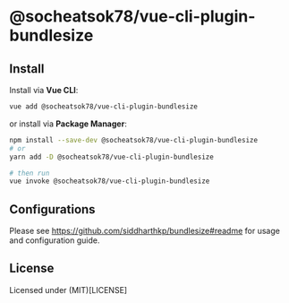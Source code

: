 # @socheatsok78/vue-cli-plugin-bundlesize

## Install

Install via **Vue CLI**:
```sh
vue add @socheatsok78/vue-cli-plugin-bundlesize
```

or install via **Package Manager**:
```sh
npm install --save-dev @socheatsok78/vue-cli-plugin-bundlesize
# or
yarn add -D @socheatsok78/vue-cli-plugin-bundlesize

# then run 
vue invoke @socheatsok78/vue-cli-plugin-bundlesize
```

## Configurations

Please see https://github.com/siddharthkp/bundlesize#readme for usage and configuration guide.

## License
Licensed under (MIT)[LICENSE]
